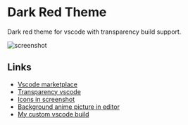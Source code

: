 # Dark Red Theme
Dark red theme for vscode with transparency build support.  

![[screenshot](screenshot.png)](https://raw.githubusercontent.com/rogeraabbccdd/vscode-dark-red/master/screenshot.png)

## Links
- [Vscode marketplace](https://marketplace.visualstudio.com/items?itemName=rogeraabbccdd.dark-red-theme)
- [Transparency vscode](https://github.com/microsoft/vscode/pull/52707)
- [Icons in screenshot](https://marketplace.visualstudio.com/items?itemName=emmanuelbeziat.vscode-great-icons)
- [Background anime picture in editor](https://marketplace.visualstudio.com/items?itemName=shalldie.background)
- [My custom vscode build](https://github.com/rogeraabbccdd/vscode/releases/tag/custom.2)